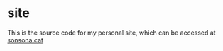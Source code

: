 site
====

This is the source code for my personal site, which can be accessed at [sonsona.cat](http://sonsona.cat)